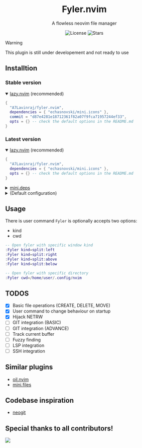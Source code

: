 <div  align="center">
  <h1>Fyler.nvim</h1>
  <p>A flowless neovim file manager</p>
</div>

<p align="center">
  <img alt="License" src="https://img.shields.io/github/license/A7Lavinraj/fyler.nvim?style=for-the-badge&logo=starship&color=ee999f&logoColor=D9E0EE&labelColor=302D41" />
  <img alt="Stars" src="https://img.shields.io/github/stars/A7Lavinraj/fyler.nvim?style=for-the-badge&logo=starship&color=c69ff5&logoColor=D9E0EE&labelColor=302D41" />
</p>

> [!WARNING]
> This plugin is still under developement and not ready to use

## Installtion

### Stable version

<details open>
  <summary><a href="https://github.com/folke/lazy.nvim">lazy.nvim</a> (recommended)</summary>

  ```lua
  {
    "A7Lavinraj/fyler.nvim",
    dependencies = { "echasnovski/mini.icons" },
    commit = "d87e4281e18712361f82a07f9fca71957244ef33",
    opts = {} -- check the default options in the README.md
  }
  ```
</details>

### Latest version

<details open>
  <summary><a href="https://github.com/folke/lazy.nvim">lazy.nvim</a> (recommended)</summary>

  ```lua
  {
    "A7Lavinraj/fyler.nvim",
    dependencies = { "echasnovski/mini.icons" },
    opts = {} -- check the default options in the README.md
  }
  ```
</details>

<details>
  <summary><a href="https://github.com/echasnovski/mini.deps">mini.deps</a></summary>

  ```lua
  add({
    source = 'A7Lavinraj/fyler.nvim',
    depends = { 'echasnovski/mini.icons' },
  })
  ```
</details>

<details>
  <summary>(Default configuration)</summary>

  ```lua
  local defaults = {
    -- NETRW Hijacking:
    -- The plugin will replace most of the netrw command
    -- By default this option is disable to avoid any incompatibility
    default_explorer = false,

    -- Close open file:
    -- This enable user to close fyler window on opening a file
    close_on_select = true,

    -- Views configuration:
    -- Every view config contains following options to be customized
    -- `width` a number in [0, 1]
    -- `height` a number in [0, 1]
    -- `kind` could be 'float', 'split:left', 'split:above', 'split:right', 'split:below'
    -- `border` could be 'bold', 'double', 'none', 'rounded', 'shadow', 'single', 'solid'
    views = {
      file_tree = {
        width = 0.8,
        height = 0.8,
        kind = "float",
        border = "single",
      },
    },

    -- Mappings:
    -- mappings can be customized by action names which are local to thier view
    mappings = {
      -- For `file_tree` actions checkout following link:
      -- https://github.com/A7Lavinraj/fyler.nvim/blob/main/lua/fyler/views/file_tree/actions.lua
      file_tree = {
        n = {
          ["q"] = "CloseView",
          ["<CR>"] = "Select",
        },
      },
    },
  }
  ```
</details>

## Usage

There is user command `Fyler` is optionally accepts two options:

- kind
- cwd

```lua
-- Open fyler with specific window kind
:Fyler kind=split:left
:Fyler kind=split:right
:Fyler kind=split:above
:Fyler kind=split:below

-- Open fyler with specific directory
:Fyler cwd=/home/user/.config/nvim
```

## TODOS

- [x] Basic file operations (CREATE, DELETE, MOVE)
- [x] User command to change behaviour on startup
- [x] Hijack NETRW
- [ ] GIT integration (BASIC)
- [ ] GIT integration (ADVANCE)
- [ ] Track current buffer
- [ ] Fuzzy finding
- [ ] LSP integration
- [ ] SSH integration

## Similar plugins

- [oil.nvim](https://github.com/stevearc/oil.nvim)
- [mini.files](https://github.com/echasnovski/mini.files)

## Codebase inspiration

- [neogit](https://github.com/NeogitOrg/neogit)

## Special thanks to all contributors!

<a href="https://github.com/A7Lavinraj/fyler.nvim/graphs/contributors">
  <img src="https://contrib.rocks/image?repo=A7Lavinraj/fyler.nvim" />
</a>
